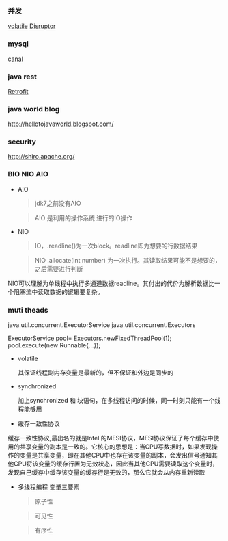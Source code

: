 ### 并发

  [volatile](http://www.infoq.com/cn/articles/ftf-java-volatile)
  [Disruptor](http://ifeve.com/disruptor/)

### mysql

  [canal](http://agapple.iteye.com/blog/1796633)

### java rest

  [Retrofit](http://blog.chengyunfeng.com/?p=491)

### java world blog

  http://hellotojavaworld.blogspot.com/

### security

  http://shiro.apache.org/

### BIO NIO AIO

- AIO

  > jdk7之前没有AIO

  > AIO 是利用的操作系统 进行的IO操作

- NIO

  > IO，.readline()为一次block。readline即为想要的行数据结果

  > NIO .allocate(int number) 为一次执行。其读取结果可能不是想要的，之后需要进行判断

NIO可以理解为单线程中执行多通道数据readline。其付出的代价为解析数据比一个阻塞流中读取数据的逻辑要复杂。


### muti theads

  java.util.concurrent.ExecutorService
  java.util.concurrent.Executors


  ExecutorService pool= Executors.newFixedThreadPool(1);
  pool.execute(new Runnable{...});

- volatile

  其保证线程副内存变量是最新的，但不保证和外边是同步的

- synchronized

  加上synchronized 和 块语句，在多线程访问的时候，同一时刻只能有一个线程能够用

- 缓存一致性协议

缓存一致性协议,最出名的就是Intel 的MESI协议，MESI协议保证了每个缓存中使用的共享变量的副本是一致的。它核心的思想是：当CPU写数据时，如果发现操作的变量是共享变量，即在其他CPU中也存在该变量的副本，会发出信号通知其他CPU将该变量的缓存行置为无效状态，因此当其他CPU需要读取这个变量时，发现自己缓存中缓存该变量的缓存行是无效的，那么它就会从内存重新读取

- 多线程编程 变量三要素

  > 原子性

  > 可见性

  > 有序性
